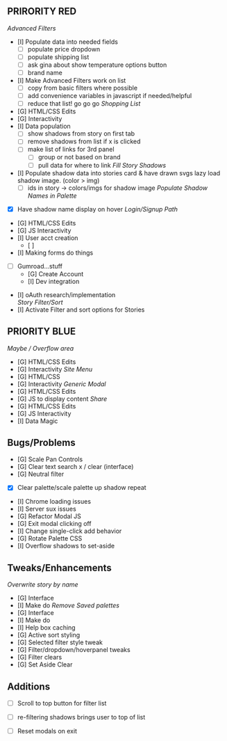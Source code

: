 ## PRIRORITY RED
*Advanced Filters*
  - [I] Populate data into needed fields
  	- [ ] populate price dropdown
  	- [ ] populate shipping list
  	- [ ] ask gina about show temperature options button
  	- [ ] brand name 
  - [I] Make Advanced Filters work on list
  	- [ ] copy from basic filters where possible
  	- [ ] add convenience variables in javascript if needed/helpful
  	- [ ] reduce that list! go go go
*Shopping List*
  - [G] HTML/CSS Edits
  - [G] Interactivity
  - [I] Data population
  	- [ ] show shadows from story on first tab
  	- [ ] remove shadows from list if x is clicked
  	- [ ] make list of links for 3rd panel
		- [ ] group or not based on brand
		- [ ] pull data for where to link
*Fill Story Shadows*
  - [I] Populate shadow data into stories card & have drawn svgs lazy load shadow image. (color > img)
  	- [ ] ids in story -> colors/imgs for shadow image 
*Populate Shadow Names in Palette*
  - [x] Have shadow name display on hover
*Login/Signup Path*
  - [G] HTML/CSS Edits
  - [G] JS Interactivity
  - [I] User acct creation
  	- [ ]  
  - [I] Making forms do things
  - [ ] Gumroad...stuff
    - [G] Create Account
    - [I] Dev integration
  - [I] oAuth research/implementation  
*Story Filter/Sort*
  - [I] Activate Filter and sort options for Stories
  
## PRIORITY BLUE
*Maybe / Overflow area*
  - [G] HTML/CSS Edits
  - [G] Interactivity
*Site Menu*
  - [G] HTML/CSS
  - [G] Interactivity
*Generic Modal*
  - [G] HTML/CSS Edits
  - [G] JS to display content
*Share*
  - [G] HTML/CSS Edits
  - [G] JS Interactivity
  - [I] Data Magic
  
## Bugs/Problems

- [G] Scale Pan Controls
- [G] Clear text search x / clear (interface)
- [G] Neutral filter
- [x] Clear palette/scale palette up shadow repeat
- [I] Chrome loading issues
- [I] Server sux issues
- [G] Refactor Modal JS
- [G] Exit modal clicking off
- [I] Change single-click add behavior
- [G] Rotate Palette CSS
- [I] Overflow shadows to set-aside

## Tweaks/Enhancements 
*Overwrite story by name*
  - [G] Interface
  - [I] Make do
*Remove Saved palettes*
  - [G] Interface
  - [I] Make do
- [I] Help box caching
- [G] Active sort styling
- [G] Selected filter style tweak
- [G] Filter/dropdown/hoverpanel tweaks
- [G] Filter clears
- [G] Set Aside Clear

## Additions

- [ ] Scroll to top button for filter list
- [ ] re-filtering shadows brings user to top of list
- [ ] Reset modals on exit



